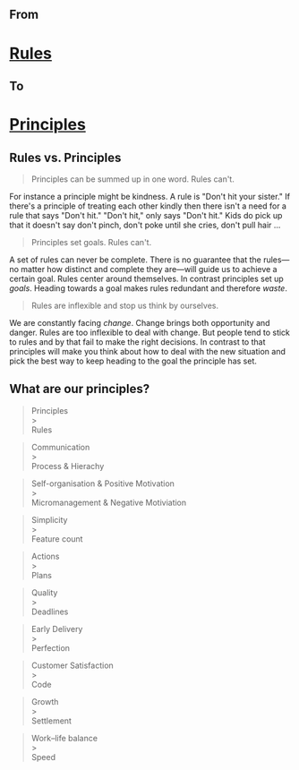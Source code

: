 ## From
# <u>Rules</u>
## To
# <u>Principles</u>



## Rules vs. Principles


<blockquote>
Principles can be summed up in one word. Rules can't.
</blockquote>

For instance a principle might be kindness. A rule is "Don't hit your sister." If there's a principle of treating each other kindly then there isn't a need for a rule that says "Don't hit." "Don't hit," only says "Don't hit." Kids do pick up that it doesn't say don't pinch, don't poke until she cries, don't pull hair ...


<blockquote>
Principles set goals. Rules can't.
</blockquote>

A set of rules can never be complete. There is no guarantee that the rules—no matter how distinct and complete they are—will guide us to achieve a certain goal. Rules center around themselves. In contrast principles set up _goals_. Heading towards a goal makes rules redundant and therefore _waste_.


<blockquote>
Rules are inflexible and stop us think by ourselves.
</blockquote>

We are constantly facing _change_. Change brings both opportunity and danger. Rules are too inflexible to deal with change. But people tend to stick to rules and by that fail to make the right decisions. In contrast to that principles will make you think about how to deal with the new situation and pick the best way to keep heading to the goal the principle has set.



## What are our principles?


<blockquote>
Principles<br>><br>Rules
</blockquote>


<blockquote>
Communication<br>><br>Process & Hierachy
</blockquote>


<blockquote>
Self-organisation & Positive Motivation<br>><br>Micromanagement & Negative Motiviation
</blockquote>


<blockquote>
Simplicity<br>><br>Feature count
</blockquote>


<blockquote>
Actions<br>><br>Plans
</blockquote>


<blockquote>
Quality<br>><br>Deadlines
</blockquote>


<blockquote>
Early Delivery<br>><br>Perfection
</blockquote>


<blockquote>
Customer Satisfaction<br>><br>Code
</blockquote>


<blockquote>
Growth<br>><br>Settlement
</blockquote>


<blockquote>
Work–life balance<br>><br>Speed
</blockquote>